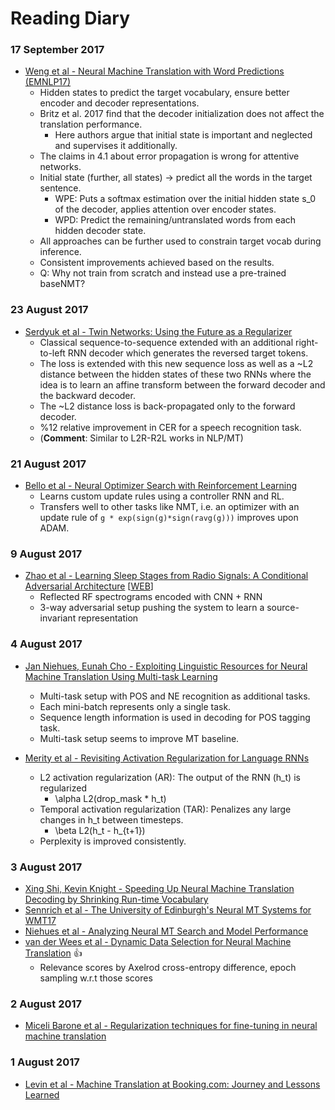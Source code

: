 # Reading Diary

### 17 September 2017
  - [Weng et al - Neural Machine Translation with Word Predictions (EMNLP17)](https://arxiv.org/pdf/1708.01771.pdf)
    - Hidden states to predict the target vocabulary, ensure better encoder and decoder representations.
    - Britz et al. 2017 find that the decoder initialization does not affect the translation performance.
      - Here authors argue that initial state is important and neglected and supervises it additionally.
    - The claims in 4.1 about error propagation is wrong for attentive networks.
    - Initial state (further, all states) -> predict all the words in the target sentence.
      - WPE: Puts a softmax estimation over the initial hidden state s_0 of the decoder, applies attention over encoder states.
      - WPD: Predict the remaining/untranslated words from each hidden decoder state.
    - All approaches can be further used to constrain target vocab during inference.
    - Consistent improvements achieved based on the results.
    - Q: Why not train from scratch and instead use a pre-trained baseNMT?
  
### 23 August 2017
 - [Serdyuk et al - Twin Networks: Using the Future as a Regularizer](https://arxiv.org/abs/1708.06742)
   - Classical sequence-to-sequence extended with an additional right-to-left RNN decoder which generates the reversed target tokens.
   - The loss is extended with this new sequence loss as well as a ~L2 distance between the hidden states of these two RNNs where the idea is to learn an affine transform between the forward decoder and the backward decoder.
   - The ~L2 distance loss is back-propagated only to the forward decoder.
   - %12 relative improvement in CER for a speech recognition task.
   - (**Comment**: Similar to L2R-R2L works in NLP/MT)

### 21 August 2017
 - [Bello et al - Neural Optimizer Search with Reinforcement Learning](http://proceedings.mlr.press/v70/bello17a/bello17a.pdf)
   - Learns custom update rules using a controller RNN and RL.
   - Transfers well to other tasks like NMT, i.e. an optimizer with an update rule of `g * exp(sign(g)*sign(ravg(g)))` improves upon ADAM.

### 9 August 2017
 - [Zhao et al - Learning Sleep Stages from Radio Signals: A Conditional Adversarial Architecture](http://sleep.csail.mit.edu/files/rfsleep-paper.pdf) \[[WEB](http://sleep.csail.mit.edu)\]
   - Reflected RF spectrograms encoded with CNN + RNN
   - 3-way adversarial setup pushing the system to learn a source-invariant representation

### 4 August 2017

 - [Jan Niehues, Eunah Cho - Exploiting Linguistic Resources for Neural Machine Translation Using Multi-task Learning](https://arxiv.org/pdf/1708.00993.pdf)
   - Multi-task setup with POS and NE recognition as additional tasks.
   - Each mini-batch represents only a single task.
   - Sequence length information is used in decoding for POS tagging task.
   - Multi-task setup seems to improve MT baseline.

 - [Merity et al - Revisiting Activation Regularization for Language RNNs](https://arxiv.org/pdf/1708.01009.pdf)
   - L2 activation regularization (AR): The output of the RNN (h_t) is regularized
     - \alpha L2(drop_mask * h_t)
   - Temporal activation regularization (TAR): Penalizes any large changes in h_t between timesteps.
     - \beta L2(h_t - h_{t+1})
   - Perplexity is improved consistently.

### 3 August 2017

 - [Xing Shi, Kevin Knight - Speeding Up Neural Machine Translation Decoding by Shrinking Run-time Vocabulary](http://aclanthology.coli.uni-saarland.de/pdf/P/P17/P17-2091.pdf)
 - [Sennrich et al - The University of Edinburgh's Neural MT Systems for WMT17](http://arxiv.org/pdf/1708.00726.pdf)
 - [Niehues et al - Analyzing Neural MT Search and Model Performance](http://arxiv.org/pdf/1708.00563.pdf)
 - [van der Wees et al - Dynamic Data Selection for Neural Machine Translation](http://arxiv.org/pdf/1708.00712.pdf) :thumbsup:
   - Relevance scores by Axelrod cross-entropy difference, epoch sampling w.r.t those scores
 
 ### 2 August 2017
 
 - [Miceli Barone et al - Regularization techniques for fine-tuning in neural machine translation](http://arxiv.org/pdf/1707.09920.pdf)
 
### 1 August 2017

 - [Levin et al - Machine Translation at Booking.com: Journey and Lessons Learned](http://arxiv.org/pdf/1707.07911.pdf)
